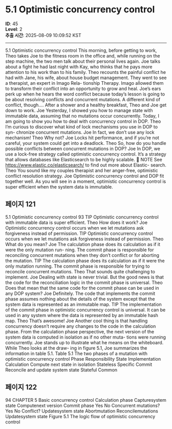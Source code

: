 # 5.1 Optimistic concurrency control

**ID**: 45  
**Level**: 2  
**추출 시간**: 2025-08-09 10:09:52 KST

---

5.1 Optimistic concurrency control
This morning, before getting to work, Theo takes Joe to the fitness room in the office and,
while running on the step machine, the two men talk about their personal lives again. Joe
talks about a fight he had last night with Kay, who thinks that he pays more attention to his
work than to his family. Theo recounts the painful conflict he had with Jane, his wife,
about house budget management. They went to see a therapist, an expert in Imago Rela-
tionship Therapy. Imago allowed them to transform their conflict into an opportunity to
grow and heal.
Joe’s ears perk up when he hears the word conflict because today’s lesson is going to be
about resolving conflicts and concurrent mutations. A different kind of conflict, though....
After a shower and a healthy breakfast, Theo and Joe get down to work.
Joe Yesterday, I showed you how to manage state with immutable data, assuming
that no mutations occur concurrently. Today, I am going to show you how to
deal with concurrency control in DOP.
Theo I’m curious to discover what kind of lock mechanisms you use in DOP to syn-
chronize concurrent mutations.
Joe In fact, we don’t use any lock mechanism!
Theo Why not?
Joe Locks hit performance, and if you’re not careful, your system could get into a
deadlock.
Theo So, how do you handle possible conflicts between concurrent mutations in
DOP?
Joe In DOP, we use a lock-free strategy called optimistic concurrency control. It’s a
strategy that allows databases like Elasticsearch to be highly scalable.
 NOTE See https://www.elastic.co/elasticsearch/ to find out more about Elastic-
search.
Theo You sound like my couples therapist and her anger-free, optimistic conflict
resolution strategy.
Joe Optimistic concurrency control and DOP fit together well. As you will see in a
moment, optimistic concurrency control is super efficient when the system
data is immutable.

## 페이지 121

5.1 Optimistic concurrency control 93
TIP Optimistic concurrency control with immutable data is super efficient.
Theo How does it work?
Joe Optimistic concurrency control occurs when we let mutations ask forgiveness
instead of permission.
TIP Optimistic concurrency control occurs when we let mutations ask forgiveness
instead of permission.
Theo What do you mean?
Joe The calculation phase does its calculation as if it were the only mutation run-
ning. The commit phase is responsible for reconciling concurrent mutations
when they don’t conflict or for aborting the mutation.
TIP The calculation phase does its calculation as if it were the only mutation running.
The commit phase is responsible for trying to reconcile concurrent mutations.
Theo That sounds quite challenging to implement.
Joe Dealing with state is never trivial. But the good news is that the code for the
reconciliation logic in the commit phase is universal.
Theo Does that mean that the same code for the commit phase can be used in any
DOP system?
Joe Definitely. The code that implements the commit phase assumes nothing
about the details of the system except that the system data is represented as an
immutable map.
TIP The implementation of the commit phase in optimistic concurrency control is
universal. It can be used in any system where the data is represented by an immutable
hash map.
Theo That’s awesome!
Joe Another cool thing is that handling concurrency doesn’t require any changes
to the code in the calculation phase. From the calculation phase perspective,
the next version of the system data is computed in isolation as if no other muta-
tions were running concurrently.
Joe stands up to illustrate what he means on the whiteboard. While Theo looks at the draw-
ing in figure 5.1, Joe summarizes the information in table 5.1.
Table 5.1 The two phases of a mutation with optimistic concurrency control
Phase Responsibility State Implementation
Calculation Compute next state in isolation Stateless Specific
Commit Reconcile and update system state Stateful Common

## 페이지 122

94 CHAPTER 5 Basic concurrency control
Calculation phase
Capturesystem state
Computenext version
Commit phase
Yes No
Concurrent mutations?
Yes No
Conflict?
Updatesystem state
Abortmutation Reconcilemutations
Updatesystem state
Figure 5.1 The logic flow
of optimistic concurrency
control
